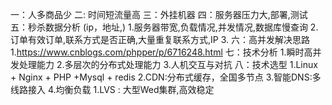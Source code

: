 一：人多商品少
二: 时间短流量高
三：外挂机器
四：服务器压力大,部署,测试
五：秒杀数据分析 (ip，地址,)
    1.服务器带宽,负载情况,并发情况,数据库慢查询
    2.订单有效订单,联系方式是否正确,大量重复联系方式,IP
    3.
六：高并发解决思路
  1.https://www.cnblogs.com/phpper/p/6716248.html
七：技术分析
  1.瞬时高并发处理能力
  2.多层次的分布式处理能力
  3.人机交互与对抗
八：技术选型
  1.Linux + Nginx + PHP +Mysql + redis
  2.CDN:分布式缓存，全国多节点
  3.智能DNS:多线路接入
  4.均衡负载
    1.LVS : 大型Wed集群,高效稳定
